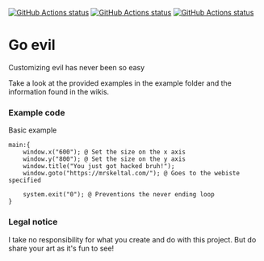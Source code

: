 [<!--lint ignore no-dead-urls-->![GitHub Actions status](https://github.com/s9rA16Bf4/go-evil/workflows/Building%20on%20latest%20ubuntu/badge.svg)](https://github.com/s9rA16Bf4/go-evil/actions?workflow=Building+on+latest+ubuntu)
[<!--lint ignore no-dead-urls-->![GitHub Actions status](https://github.com/s9rA16Bf4/go-evil/workflows/Building%20on%20latest%20macos/badge.svg)](https://github.com/s9rA16Bf4/go-evil/actions?workflow=Building+on+latest+macos)
[<!--lint ignore no-dead-urls-->![GitHub Actions status](https://github.com/s9rA16Bf4/go-evil/workflows/Building%20on%20latest%20windows/badge.svg)](https://github.com/s9rA16Bf4/go-evil/actions?workflow=Building+on+latest+windows)

# Go evil

Customizing evil has never been so easy


Take a look at the provided examples in the example folder and the information found in the wikis.

### Example code
Basic example
```
main:{
    window.x("600"); @ Set the size on the x axis
    window.y("800"); @ Set the size on the y axis
    window.title("You just got hacked bruh!");
    window.goto("https://mrskeltal.com/"); @ Goes to the webiste specified

    system.exit("0"); @ Preventions the never ending loop
}
```


### Legal notice
I take no responsibility for what you create and do with this project. But do share your art as it's fun to see!

